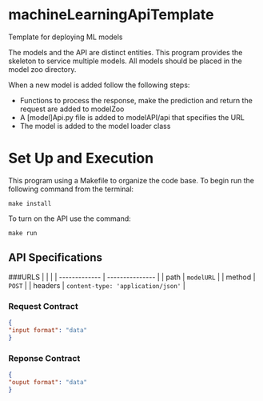 # machineLearningApiTemplate
Template for deploying ML models

The models and the API are distinct entities. This program provides the skeleton
to service multiple models. All models should be placed in the model zoo directory.

When a new model is added follow the following steps:
* Functions to process the response, make the prediction and return the request are added to modelZoo
* A \[model]Api.py file is added to modelAPI/api that specifies the URL
* The model is added to the model loader class

# Set Up and Execution
This program using a Makefile to organize the code base.
To begin run the following command from the terminal:

`make install`

To turn on the API use the command:

`make run`

## API Specifications
###URLS
|   		|   									|
| ------------- | ---------------							|
| path		| `modelURL`								|
| method 	| `POST` 								|
| headers 	| `content-type: 'application/json'` 					|

### Request Contract
```json
{
"input format": "data"
}
```
### Reponse Contract
```json
{
"ouput format": "data"
}
```